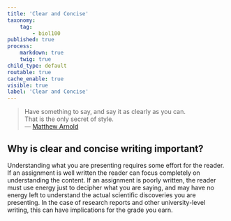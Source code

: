 ```yaml
---
title: 'Clear and Concise'
taxonomy:
    tag:
        - biol100
published: true
process:
    markdown: true
    twig: true
child_type: default
routable: true
cache_enable: true
visible: true
label: 'Clear and Concise'
---
```


> Have something to say, and say it as clearly as you can.  
That is the only secret of style.  
— [Matthew Arnold](https://en.wikipedia.org/wiki/Matthew_Arnold)

## Why is clear and concise writing important?

Understanding what you are presenting requires some effort for the reader. If an assignment is well written the reader can focus completely on understanding the content. If an assignment is poorly written, the reader must use energy just to decipher what you are saying, and may have no energy left to understand the actual scientific discoveries you are presenting. In the case of research reports and other university-level writing, this can have implications for the grade you earn.